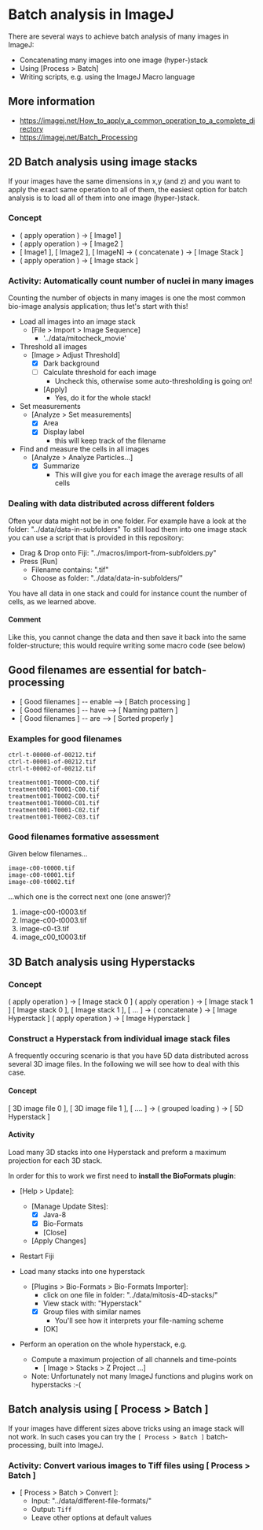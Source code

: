 # Batch analysis in ImageJ

There are several ways to achieve batch analysis of many images in ImageJ:

- Concatenating many images into one image (hyper-)stack 
- Using [Process > Batch]
- Writing scripts, e.g. using the ImageJ Macro language

## More information

- https://imagej.net/How_to_apply_a_common_operation_to_a_complete_directory
- https://imagej.net/Batch_Processing

## 2D Batch analysis using image stacks

If your images have the same dimensions in x,y (and z) and you want to apply the exact same operation to all of them,
 the easiest option for batch analysis is to load all of them into one image (hyper-)stack.

### Concept

- ( apply operation ) -> [ Image1 ]
- ( apply operation ) -> [ Image2 ]
- [ Image1 ], [ Image2 ], [ ImageN] -> ( concatenate ) -> [ Image Stack ] 
- ( apply operation ) -> [ Image stack ]

### Activity: Automatically count number of nuclei in many images <a name="AutoCount"></a>

Counting the number of objects in many images is one the most common bio-image analysis application; thus let's start with this!

- Load all images into an image stack
	- [File > Import > Image Sequence] 
		- '../data/mitocheck_movie'
- Threshold all images
	- [Image > Adjust Threshold]
		- [X] Dark background
		- [ ] Calculate threshold for each image
			- Uncheck this, otherwise some auto-thresholding is going on!
		- [Apply]
			- Yes, do it for the whole stack!
- Set measurements
	- [Analyze > Set measurements]
		- [X] Area
		- [X] Display label
			- this will keep track of the filename
- Find and measure the cells in all images
	- [Analyze > Analyze Particles...]
		- [X] Summarize
			- This will give you for each image the average results of all cells

### Dealing with data distributed across different folders

Often your data might not be in one folder. 
For example have a look at the folder:
"../data/data-in-subfolders"
To still load them into one image stack you can use a script that is provided in this repository:

- Drag & Drop onto Fiji: "../macros/import-from-subfolders.py"
- Press [Run]
	- Filename contains: ".tif"
	- Choose as folder: "../data/data-in-subfolders/"

You have all data in one stack and could for instance count the number of cells, as we learned above.

#### Comment

Like this, you cannot change the data and then save it back into the same folder-structure; this would require writing some macro code (see below)

## Good filenames are essential for batch-processing

- [ Good filenames ] -- enable --> [ Batch processing ]
- [ Good filenames ] -- have --> [ Naming pattern ]
- [ Good filenames ] -- are --> [ Sorted properly ]

### Examples for good filenames

```
ctrl-t-00000-of-00212.tif
ctrl-t-00001-of-00212.tif
ctrl-t-00002-of-00212.tif
```

```
treatment001-T0000-C00.tif
treatment001-T0001-C00.tif
treatment001-T0002-C00.tif
treatment001-T0000-C01.tif
treatment001-T0001-C02.tif
treatment001-T0002-C03.tif
```

### Good filenames formative assessment

Given below filenames...

```
image-c00-t0000.tif
image-c00-t0001.tif
image-c00-t0002.tif
```
...which one is the correct next one (one answer)?

1. image-c00-t0003.tif
2. Image-c00-t0003.tif
3. image-c0-t3.tif
4. image_c00_t0003.tif


## 3D Batch analysis using Hyperstacks

### Concept

( apply operation ) -> [ Image stack 0 ]
( apply operation ) -> [ Image stack 1 ]
[ Image stack 0 ], [ Image stack 1 ], [ ... ] -> ( concatenate ) -> [ Image Hyperstack ] 
( apply operation ) -> [ Image Hyperstack ]

### Construct a Hyperstack from individual image stack files

A frequently occuring scenario is that you have 5D data distributed across several 3D image files.
In the following we will see how to deal with this case. 

#### Concept

[ 3D image file 0 ], [ 3D image file 1 ], [ .... ] -> ( grouped loading ) -> [ 5D Hyperstack ] 

#### Activity

Load many 3D stacks into one Hyperstack and preform a maximum projection for each 3D stack.

In order for this to work we first need to **install the BioFormats plugin**:

- [Help > Update]: 
	- [Manage Update Sites]: 
		- [X] Java-8
		- [X] Bio-Formats
		- [Close]
	- [Apply Changes]
- Restart Fiji
 

- Load many stacks into one hyperstack
	- [Plugins > Bio-Formats > Bio-Formats Importer]:
		- click on one file in folder: "../data/mitosis-4D-stacks/"
		- View stack with: "Hyperstack"
		- [X] Group files with similar names
			- You'll see how it interprets your file-naming scheme
		- [OK]
- Perform an operation on the whole hyperstack, e.g. 
	- Compute a maximum projection of all channels and time-points
		- [ Image > Stacks > Z Project ...]
	- Note: Unfortunately not many ImageJ functions and plugins work on hyperstacks :-(
  

## Batch analysis using [ Process > Batch ]

If your images have different sizes above tricks using an image stack will not work. 
In such cases you can try the `[ Process > Batch ]` batch-processing, built into ImageJ.
 
### Activity: Convert various images to Tiff files using [ Process > Batch ]

- [ Process > Batch > Convert ]: 
	- Input: "../data/different-file-formats/"
	- Output: `Tiff`
	- Leave other options at default values

